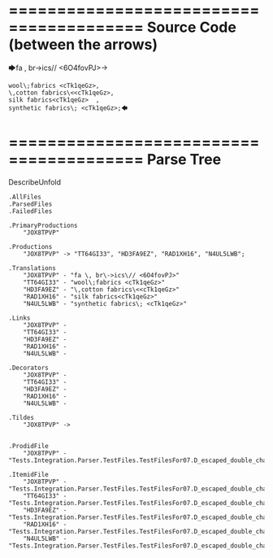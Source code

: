 ========================================
Source Code (between the arrows)
========================================

🡆fa \, br\->ics\// <6O4fovPJ>->

    wool\;fabrics <cTk1qeGz>,
    \,cotton fabrics\<<cTk1qeGz>,
    silk fabrics<cTk1qeGz>  ,
    synthetic fabrics\; <cTk1qeGz>;🡄

========================================
Parse Tree
========================================
DescribeUnfold

    .AllFiles
    .ParsedFiles
    .FailedFiles

    .PrimaryProductions
        "JOX8TPVP" 

    .Productions
        "JOX8TPVP" -> "TT64GI33", "HD3FA9EZ", "RAD1XH16", "N4UL5LWB";

    .Translations
        "JOX8TPVP" - "fa \, br\->ics\// <6O4fovPJ>"
        "TT64GI33" - "wool\;fabrics <cTk1qeGz>"
        "HD3FA9EZ" - "\,cotton fabrics\<<cTk1qeGz>"
        "RAD1XH16" - "silk fabrics<cTk1qeGz>"
        "N4UL5LWB" - "synthetic fabrics\; <cTk1qeGz>"

    .Links
        "JOX8TPVP" - 
        "TT64GI33" - 
        "HD3FA9EZ" - 
        "RAD1XH16" - 
        "N4UL5LWB" - 

    .Decorators
        "JOX8TPVP" - 
        "TT64GI33" - 
        "HD3FA9EZ" - 
        "RAD1XH16" - 
        "N4UL5LWB" - 

    .Tildes
        "JOX8TPVP" -> 


    .ProdidFile
        "JOX8TPVP" - "Tests.Integration.Parser.TestFiles.TestFilesFor07.D_escaped_double_characters2.ds"

    .ItemidFile
        "JOX8TPVP" - "Tests.Integration.Parser.TestFiles.TestFilesFor07.D_escaped_double_characters2.ds"
        "TT64GI33" - "Tests.Integration.Parser.TestFiles.TestFilesFor07.D_escaped_double_characters2.ds"
        "HD3FA9EZ" - "Tests.Integration.Parser.TestFiles.TestFilesFor07.D_escaped_double_characters2.ds"
        "RAD1XH16" - "Tests.Integration.Parser.TestFiles.TestFilesFor07.D_escaped_double_characters2.ds"
        "N4UL5LWB" - "Tests.Integration.Parser.TestFiles.TestFilesFor07.D_escaped_double_characters2.ds"


